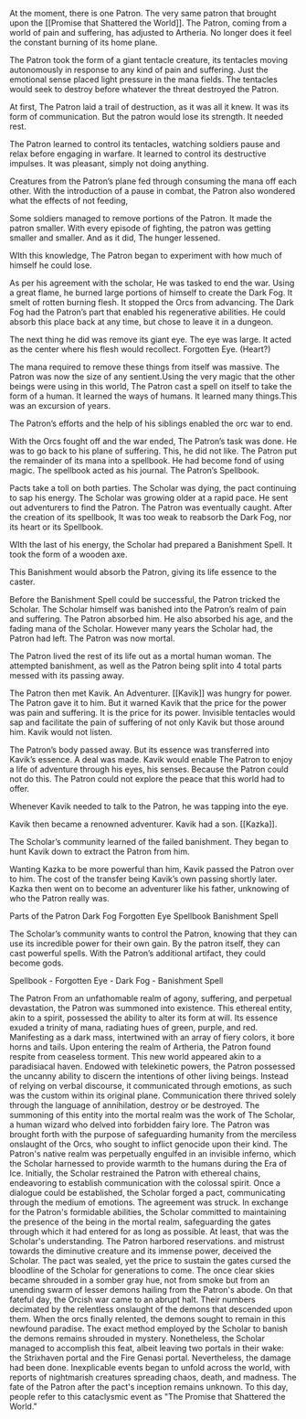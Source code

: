 At the moment, there is one Patron. The very same patron that brought upon the [[Promise that Shattered the World]]. The Patron, coming from a world of pain and suffering, has adjusted to Artheria. No longer does it feel the constant burning of its home plane.

The Patron took the form of a giant tentacle creature, its tentacles moving autonomously in response to any kind of pain and suffering. Just the emotional sense placed light pressure in the mana fields. The tentacles would seek to destroy before whatever the threat destroyed the Patron.

At first, The Patron laid a trail of destruction, as it was all it knew. It was its form of communication. But the patron would lose its strength. It needed rest.

The Patron learned to control its tentacles, watching soldiers pause and relax before engaging in warfare. It learned to control its destructive impulses. It was pleasant, simply not doing anything.

Creatures from the Patron’s plane fed through consuming the mana off each other. With the introduction of a pause in combat, the Patron also wondered what the effects of not feeding,

Some soldiers managed to remove portions of the Patron. It made the patron smaller. With every episode of fighting, the patron was getting smaller and smaller. And as it did, The hunger lessened. 

WIth this knowledge, The Patron began to experiment with how much of himself he could lose.

As per his agreement with the scholar, He was tasked to end the war. Using a great flame, he burned large portions of himself to create the Dark Fog. It smelt of rotten burning flesh. It stopped the Orcs from advancing. The Dark Fog had the Patron’s part that enabled his regenerative abilities. He could absorb this place back at any time, but chose to leave it in a dungeon.

The next thing he did was remove its giant eye. The eye was large. It acted as the center where his flesh would recollect.
Forgotten Eye. (Heart?)

The mana required to remove these things from itself was massive. The Patron was now the size of any sentient.Using the very magic that the other beings were using in this world, The Patron cast a spell on itself to take the form of a human. It learned the ways of humans. It learned many things.This was an excursion of years.

The Patron’s efforts and the help of his siblings enabled the orc war to end.


With the Orcs fought off and the war ended, The Patron’s task was done. He was to go back to his plane of suffering. This, he did not like. The Patron put the remainder of its mana into a spellbook. He had become fond of using magic. The spellbook acted as his journal. The Patron’s Spellbook.

Pacts take a toll on both parties. The Scholar was dying, the pact continuing to sap his energy. The Scholar was growing older at a rapid pace. He sent out adventurers to find the Patron. The Patron was eventually caught. After the creation of its spellbook, It was too weak to reabsorb the Dark Fog, nor its heart or its Spellbook.

WIth the last of his energy, the Scholar had prepared a Banishment Spell. It took the form of a wooden axe.

This Banishment would absorb the Patron, giving its life essence to the caster.

Before the Banishment Spell could be successful, the Patron tricked the Scholar. The Scholar himself was banished into the Patron’s realm of pain and suffering. The Patron absorbed him. He also absorbed his age, and the fading mana of the Scholar. However many years the Scholar had, the Patron had left. The Patron was now mortal.

The Patron lived the rest of its life out as a mortal human woman. The attempted banishment, as well as the Patron being split into 4 total parts messed with its passing away. 

The Patron then met Kavik. An Adventurer. [[Kavik]] was hungry for power. The Patron gave it to him. But it warned Kavik that the price for the power was pain and suffering. It is the price for its power. Invisible tentacles would sap and facilitate the pain of suffering of not only Kavik but those around him. Kavik would not listen.

The Patron’s body passed away. But its essence was transferred into Kavik’s essence. A deal was made. Kavik would enable The Patron to enjoy a life of adventure through his eyes, his senses. Because the Patron could not do this. The Patron could not explore the peace that this world had to offer.

Whenever Kavik needed to talk to the Patron, he was tapping into the eye. 

Kavik then became a renowned adventurer. Kavik had a son. [[Kazka]].

The Scholar’s community learned of the failed banishment. They began to hunt Kavik down to extract the Patron from him.

Wanting Kazka to be more powerful than him, Kavik passed the Patron over to him. The cost of the transfer being Kavik’s own passing shortly later. Kazka then went on to become an adventurer like his father, unknowing of who the Patron really was.

Parts of the Patron
Dark Fog
Forgotten Eye
Spellbook
Banishment Spell


The Scholar’s community wants to control the Patron, knowing that they can use its incredible power for their own gain.
By the patron itself, they can cast powerful spells. With the Patron’s additional artifact, they could become gods.

Spellbook -
Forgotten Eye - 
Dark Fog - 
Banishment Spell


The Patron
From an unfathomable realm of agony, suffering, and perpetual devastation, the Patron was summoned into existence. This ethereal entity, akin to a spirit, possessed the ability to alter its form at will. Its essence exuded a trinity of mana, radiating hues of green, purple, and red. Manifesting as a dark mass, intertwined with an array of fiery colors, it bore horns and tails.
Upon entering the realm of Artheria, the Patron found respite from ceaseless torment. This new world appeared akin to a paradisiacal haven. Endowed with telekinetic powers, the Patron possessed the uncanny ability to discern the intentions of other living beings. Instead of relying on verbal discourse, it communicated through emotions, as such was the custom within its original plane. Communication there thrived solely through the language of annihilation, destroy or be destroyed.
The summoning of this entity into the mortal realm was the work of The Scholar, a human wizard who delved into forbidden fairy lore. The Patron was brought forth with the purpose of safeguarding humanity from the merciless onslaught of the Orcs, who sought to inflict genocide upon their kind. The Patron's native realm was perpetually engulfed in an invisible inferno, which the Scholar harnessed to provide warmth to the humans during the Era of Ice.
Initially, the Scholar restrained the Patron with ethereal chains, endeavoring to establish communication with the colossal spirit. Once a dialogue could be established, the Scholar forged a pact, communicating through the medium of emotions.
The agreement was struck. In exchange for the Patron's formidable abilities, the Scholar committed to maintaining the presence of the being in the mortal realm, safeguarding the gates through which it had entered for as long as possible.
At least, that was the Scholar's understanding.
The Patron harbored reservations. and mistrust towards the diminutive creature and its immense power, deceived the Scholar.
The pact was sealed, yet the price to sustain the gates cursed the bloodline of the Scholar for generations to come. The once clear skies became shrouded in a somber gray hue, not from smoke but from an unending swarm of lesser demons hailing from the Patron's abode.
On that fateful day, the Orcish war came to an abrupt halt. Their numbers decimated by the relentless onslaught of the demons that descended upon them. When the orcs finally relented, the demons sought to remain in this newfound paradise.
The exact method employed by the Scholar to banish the demons remains shrouded in mystery. Nonetheless, the Scholar managed to accomplish this feat, albeit leaving two portals in their wake: the Strixhaven portal and the Fire Genasi portal. Nevertheless, the damage had been done. Inexplicable events began to unfold across the world, with reports of nightmarish creatures spreading chaos, death, and madness.
The fate of the Patron after the pact's inception remains unknown.
To this day, people refer to this cataclysmic event as "The Promise that Shattered the World."